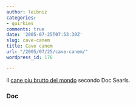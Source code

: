 ```yaml
---
author: leibniz
categories:
- quirkies
comments: true
date: '2005-07-25T07:53:30Z'
slug: cave-canem
title: Cave canem
url: "/2005/07/25/cave-canem/"
wordpress_id: 176

---
```

Il [cane piu brutto del mondo](https://doc.weblogs.com/2005/07/24#theSamTest) secondo Doc Searls.  



### Doc
